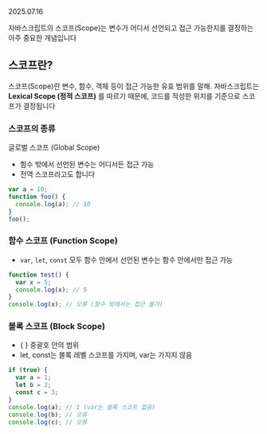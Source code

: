 2025.07.16

자바스크립트의 스코프(Scope)는 변수가 어디서 선언되고 접근 가능한지를 결정하는 아주 중요한 개념입니다

## 스코프란?
스코프(Scope)란 변수, 함수, 객체 등이 접근 가능한 유효 범위를 말해. 자바스크립트는 **Lexical Scope (정적 스코프)** 를 따르기 때문에, 코드를 작성한 위치를 기준으로 스코프가 결정됩니다

### 스코프의 종류
글로벌 스코프 (Global Scope)
- 함수 밖에서 선언된 변수는 어디서든 접근 가능
- 전역 스코프라고도 합니다
```js
var a = 10;
function foo() {
  console.log(a); // 10
}
foo();
```

### 함수 스코프 (Function Scope)
- `var`, `let`, `const` 모두 함수 안에서 선언된 변수는 함수 안에서만 접근 가능

```js
function test() {
  var x = 5;
  console.log(x); // 5
}
console.log(x); // 오류 (함수 밖에서는 접근 불가)
```

### 블록 스코프 (Block Scope)
- { } 중괄호 안의 범위
- let, const는 블록 레벨 스코프를 가지며, var는 가지지 않음
```js
if (true) {
  var a = 1;
  let b = 2;
  const c = 3;
}
console.log(a); // 1 (var는 블록 스코프 없음)
console.log(b); // 오류
console.log(c); // 오류
```